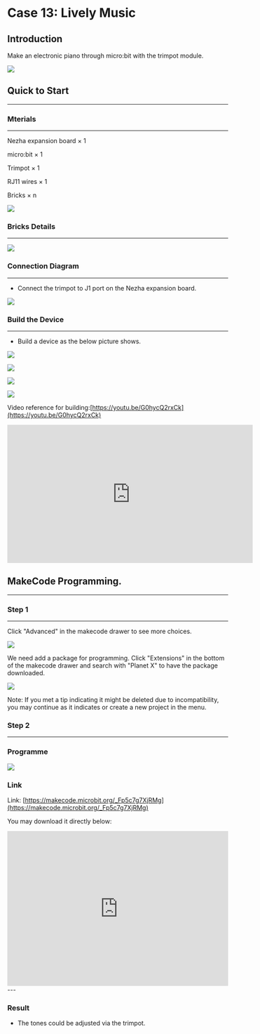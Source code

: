 # Case 13: Lively Music 

## Introduction 
Make an electronic piano through micro:bit with the trimpot module. 

![](./images/case_13_01.png)


## Quick to Start 
---

### Mterials 
---
Nezha expansion board × 1

micro:bit × 1

Trimpot  × 1

RJ11 wires × 1

Bricks × n


![](./images/case_13_02.png)


### Bricks Details
---
![](./images/Bricks_case_13.png)





### Connection Diagram 
---
- Connect the trimpot to J1 port on the Nezha expansion board. 


![](./images/case_13_03.png)


### Build the Device
---
- Build a device as the below picture shows. 

![](./images/case_13_04.png)

![](./images/case_13_05.png)

![](./images/case_13_06.png)

![](./images/case_13_07.png)


Video reference for building:[https://youtu.be/G0hycQ2rxCk](https://youtu.be/G0hycQ2rxCk)

<iframe width="560" height="315" src="https://www.youtube.com/embed/G0hycQ2rxCk" frameborder="0" allow="accelerometer; autoplay; clipboard-write; encrypted-media; gyroscope; picture-in-picture" allowfullscreen></iframe>

## MakeCode Programming. 
---


### Step 1
---

Click  "Advanced" in the makecode drawer to see more choices. 

![](./images/case_01_10.png)

We need add a package for programming. Click "Extensions" in the bottom of the makecode drawer and search with "Planet X" to have the package downloaded. 

![](./images/case_01_11.png)

Note: If you met a tip indicating it might be deleted due to incompatibility, you may continue as it indicates or create a new project in the menu. 

### Step 2
---

### Programme 

![](./images/case_13_15.png)


### Link
Link: [https://makecode.microbit.org/_Fp5c7g7XjRMg](https://makecode.microbit.org/_Fp5c7g7XjRMg)

You may download it directly below: 

<div style="position:relative;height:0;padding-bottom:70%;overflow:hidden;"><iframe style="position:absolute;top:0;left:0;width:100%;height:100%;" src="https://makecode.microbit.org/#pub:_Fp5c7g7XjRMg" frameborder="0" sandbox="allow-popups allow-forms allow-scripts allow-same-origin"></iframe></div>  
---

### Result
- The tones could be adjusted via the trimpot. 

